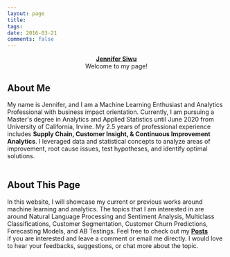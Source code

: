 ```yaml
---
layout: page
title: 
tags: 
date: 2016-03-21
comments: false
---
```

    
<center><a href="https://jsiwu94.github.io"><b>Jennifer Siwu</b><br>
    </a>Welcome to my page!</center>

## About Me

My name is Jennifer, and I am a Machine Learning Enthusiast and Analytics Professional with business impact orientation. Currently, I am pursuing a Master's degree in Analytics and Applied Statistics until June 2020 from University of California, Irvine. My 2.5 years of professional experience includes **Supply Chain, Customer Insight, & Continuous Improvement Analytics**.
I leveraged data and statistical concepts to analyze areas of improvement, root cause issues, test hypotheses, and identify optimal solutions.
<br>
<br>

## About This Page

In this website, I will showcase my current or previous works around machine learning and analytics. 
The topics that I am interested in are around Natural Language Processing and Sentiment Analysis, Multiclass Classifications, Customer Segmentation, Customer Churn Predictions, Forecasting Models, and AB Testings. Feel free to check out my <a href="https://jsiwu94.github.io/posts/"><b>Posts</b><br></a> if you are interested and leave a comment or email me directly. I would love to hear your feedbacks, suggestions, or chat more about the topic.

